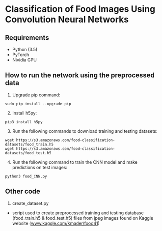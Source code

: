 # Classification of Food Images Using Convolution Neural Networks

## Requirements
- Python (3.5)
- PyTorch
- Nividia GPU 

## How to run the network using the preprocessed data
1. Upgrade pip command:
```
sudo pip install --upgrade pip
```
2. Install h5py:
```
pip3 install h5py
```
3. Run the following commands to download training and testing datasets:
```
wget https://s3.amazonaws.com/food-classification-datasets/food_train.h5
wget https://s3.amazonaws.com/food-classification-datasets/food_test.h5
```
4. Run the following command to train the CNN model and make predictions on test images:
```
python3 food_CNN.py
```

## Other code
1. create_dataset.py
- script used to create preprocessed training and testing database (food_train.h5 & food_test.h5) files from jpeg images found on Kaggle website (www.kaggle.com/kmader/food41)
